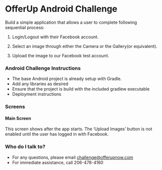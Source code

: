 # OfferUp Android Challenge #

Build a simple application that allows a user to complete following sequential process:

1. Login/Logout with their Facebook account.

2. Select an image through either the Camera or the Gallery(or equivalent).

3. Upload the image to our Facebook test account.

### Android Challenge Instructions ###

* The base Android project is already setup with Gradle.
* Add any libraries as desired
* Ensure that the project is build with the included gradlew executable
* Deployment instructions

### Screens ###

#### Main Screen ####

This screen shows after the app starts. 
The ‘Upload Images’ button is not enabled until the user has logged in with Facebook. 





### Who do I talk to? ###

* For any questions, please email challenge@offerupnow.com
* For immediate assistance, call 206-478-4160